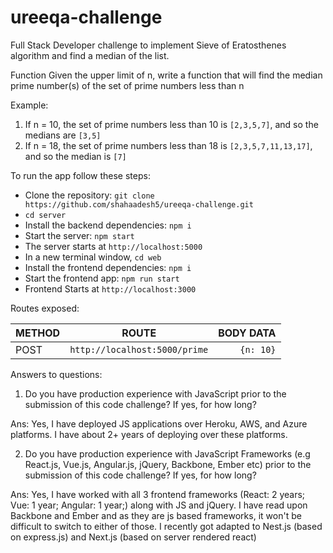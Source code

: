 # ureeqa-challenge
Full Stack Developer challenge to implement Sieve of Eratosthenes algorithm and find a median of the list.

Function
Given the upper limit of n, write a function that will find the median prime number(s) of the set of
prime numbers less than n

Example:
1. If n = 10, the set of prime numbers less than 10 is `[2,3,5,7]`, and so the medians are `[3,5]`
2. If n = 18, the set of prime numbers less than 18 is `[2,3,5,7,11,13,17]`, and so the median
is `[7]`

To run the app follow these steps:

- Clone the repository: `git clone https://github.com/shahaadesh5/ureeqa-challenge.git`
- `cd server`
- Install the backend dependencies: `npm i`
- Start the server: `npm start`
- The server starts at `http://localhost:5000`
- In a new terminal window, `cd web`
- Install the frontend dependencies: `npm i`
- Start the frontend app: `npm run start`
- Frontend Starts at `http://localhost:3000`

Routes exposed:

| METHOD | ROUTE | BODY DATA |
| ------------- |:-------------:| -----:|
| POST | `http://localhost:5000/prime` | `{n: 10}` | 

Answers to questions:

1. Do you have production experience with JavaScript prior to the submission of this code
challenge? If yes, for how long?

Ans: Yes, I have deployed JS applications over Heroku, AWS, and Azure platforms. I have about 2+ years of deploying over these platforms.

2. Do you have production experience with JavaScript Frameworks (e.g React.js, Vue.js,
Angular.js, jQuery, Backbone, Ember etc) prior to the submission of this code challenge?
If yes, for how long?

Ans: Yes, I have worked with all 3 frontend frameworks (React: 2 years; Vue: 1 year; Angular: 1 year;) along with JS and jQuery. I have read upon Backbone and Ember and as they are js based frameworks, it won't be difficult to switch to either of those. I recently got adapted to Nest.js (based on express.js) and Next.js (based on server rendered react)
